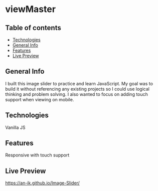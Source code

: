 # viewMaster

## Table of contents
* [Technologies](#technologies)
* [General Info](#general-info)
* [Features](#features)
* [Live Preview](#live-preview)

## General Info
I built this image slider to practice and learn JavaScript. My goal was to build it without referencing any existing projects so I could use logical thinking and problem solving. I also wanted to focus on adding touch support when viewing on mobile. 

## Technologies
Vanilla JS

## Features
Responsive with touch support

## Live Preview
https://an-ik.github.io/Image-Slider/